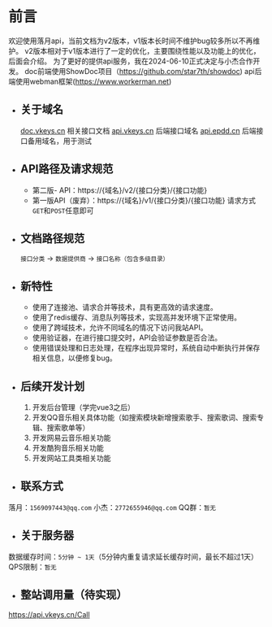 
# 前言
欢迎使用落月api，当前文档为v2版本，v1版本长时间不维护bug较多所以不再维护。
v2版本相对于v1版本进行了一定的优化，主要围绕性能以及功能上的优化，后面会介绍。
为了更好的提供api服务，我在2024-06-10正式决定与小杰合作开发。
doc前端使用ShowDoc项目（https://github.com/star7th/showdoc)
api后端使用webman框架(https://www.workerman.net)

- ## 关于域名
  [doc.vkeys.cn](https://doc.vkeys.cn "doc.vkeys.cn") 相关接口文档
  [api.vkeys.cn](https://api.vkeys.cn "api.vkeys.cn") 后端接口域名
  [api.epdd.cn](https://api.epdd.cn "api.vkeys.cn") 后端接口备用域名，用于测试

- ## API路径及请求规范
    - 第二版- API：https://{域名}/v2/{接口分类}/{接口功能}
    - 第一版API（废弃）：https://{域名}/v1/{接口分类}/{接口功能}
      请求方式`GET`和`POST`任意即可

- ## 文档路径规范
  `接口分类` -> `数据提供商` -> `接口名称（包含多级目录）`

- ## 新特性
    - 使用了连接池、请求合并等技术，具有更高效的请求速度。
    - 使用了redis缓存、消息队列等技术，实现高并发环境下正常使用。
    - 使用了跨域技术，允许不同域名的情况下访问我站API。
    - 使用验证器，在进行接口提交时，API会验证参数是否合法。
    - 使用错误处理和日志处理，在程序出现异常时，系统自动中断执行并保存相关信息，以便修复bug。

- ## 后续开发计划
    1. 开发后台管理（学完vue3之后）
    2. 开发QQ音乐相关具体功能（如搜索模块新增搜索歌手、搜索歌词、搜索专辑、搜索歌单等）
    3. 开发网易云音乐相关功能
    4. 开发酷狗音乐相关功能
    5. 开发网站工具类相关功能

- ##  联系方式
落月：`1569097443@qq.com`
小杰：`2772655946@qq.com`
QQ群：`暂无`

- ## 关于服务器
数据缓存时间：`5分钟 ~ 1天`（5分钟内重复请求延长缓存时间，最长不超过1天）
QPS限制：`暂无`


- ##  整站调用量（待实现）
https://api.vkeys.cn/Call
